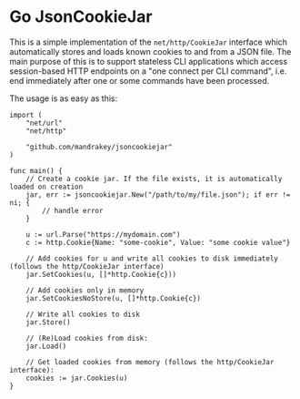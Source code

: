 # Go JsonCookieJar
This is a simple implementation of the `net/http/CookieJar` interface which automatically stores and loads known cookies
to and from a JSON file. The main purpose of this is to support stateless CLI applications which access session-based
HTTP endpoints on a "one connect per CLI command", i.e. end immediately after one or some commands have been processed.

The usage is as easy as this:

    import (
        "net/url"
        "net/http"

        "github.com/mandrakey/jsoncookiejar"
    )

    func main() {
        // Create a cookie jar. If the file exists, it is automatically loaded on creation
        jar, err := jsoncookiejar.New("/path/to/my/file.json"); if err != ni; {
            // handle error
        }

        u := url.Parse("https://mydomain.com")
        c := http.Cookie{Name: "some-cookie", Value: "some cookie value"}

        // Add cookies for u and write all cookies to disk immediately (follows the http/CookieJar interface)
        jar.SetCookies(u, []*http.Cookie{c}))

        // Add cookies only in memory
        jar.SetCookiesNoStore(u, []*http.Cookie{c})

        // Write all cookies to disk
        jar.Store()

        // (Re)Load cookies from disk:
        jar.Load()

        // Get loaded cookies from memory (follows the http/CookieJar interface):
        cookies := jar.Cookies(u)
    }
